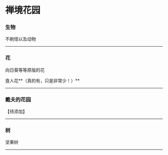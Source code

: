# 禅境花园

### 生物

不刷怪以及动物

---

### 花

向日葵等等原版的花

食人花**（真的有，只是非常少！）**

---

### 戴夫的花园

【待添加】

---

### 树

坚果树

---
